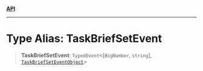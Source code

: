 [**API**](../../../README.md)

***

# Type Alias: TaskBriefSetEvent

> **TaskBriefSetEvent**: `TypedEvent`\<\[`BigNumber`, `string`\], [`TaskBriefSetEventObject`](../interfaces/TaskBriefSetEventObject.md)\>
